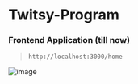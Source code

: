 # Twitsy-Program

### Frontend Application (till now)
> `http://localhost:3000/home`

![image](https://user-images.githubusercontent.com/91736791/233663793-1ee3d4d9-b700-416f-a34b-e3cfaf59a8db.png)
